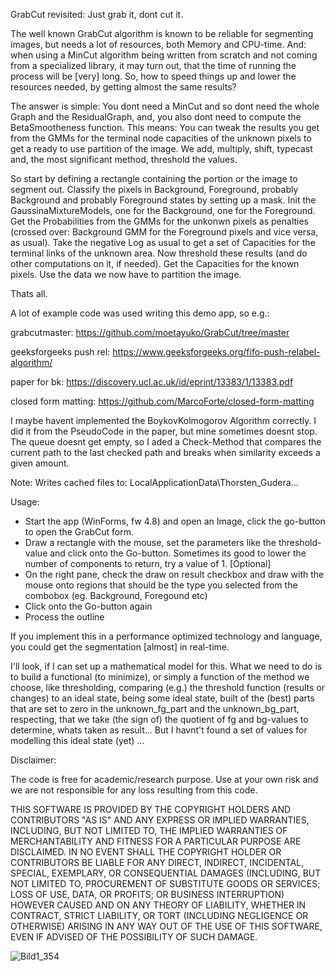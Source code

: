 GrabCut revisited: Just grab it, dont cut it.

The well known GrabCut algorithm is known to be reliable for segmenting images, but needs a lot of resources, both Memory and CPU-time.
And: when using a MinCut algorithm being written from scratch and not coming from a specialized library, it may turn out, that the time of running the process will be [very] long.
So, how to speed things up and lower the resources needed, by getting almost the same results?

The answer is simple: You dont need a MinCut and so dont need the whole Graph and the ResidualGraph, and, you also dont need to compute the BetaSmootheness function.
This means: You can tweak the results you get from the GMMs for the terminal node capacities of the unknown pixels to get a ready to use partition of the image.
We add, multiply, shift, typecast and, the most significant method, threshold the values.

So start by defining a rectangle containing the portion or the image to segment out.
Classify the pixels in Background, Foreground, probably Background and probably Foreground states by setting up a mask.
Init the GaussinaMixtureModels, one for the Background, one for the Foreground.
Get the Probabilities from the GMMs for the unkonwn pixels as penalties (crossed over: Background GMM for the Foreground pixels and vice versa, as usual).
Take the negative Log as usual to get a set of Capacities for the terminal links of the unknown area.
Now threshold these results (and do other computations on it, if needed).
Get the Capacities for the known pixels.
Use the data we now have to partition the image.

Thats all.

A lot of example code was used writing this demo app, so e.g.:

grabcutmaster: https://github.com/moetayuko/GrabCut/tree/master

geeksforgeeks push rel: https://www.geeksforgeeks.org/fifo-push-relabel-algorithm/

paper for bk: https://discovery.ucl.ac.uk/id/eprint/13383/1/13383.pdf

closed form matting: https://github.com/MarcoForte/closed-form-matting

I maybe havent implemented the BoykovKolmogorov Algorithm correctly. I did it from the PseudoCode in the paper, but mine sometimes doesnt stop. 
The queue doesnt get empty, so I aded a Check-Method that compares the current path to the last checked path and breaks when similarity exceeds a given amount.

Note: Writes cached files to: LocalApplicationData\Thorsten_Gudera\...

Usage:
- Start the app (WinForms, fw 4.8) and open an Image, click the go-button to open the GrabCut form.
- Draw a rectangle with the mouse, set the parameters like the threshold-value and click onto the Go-button. Sometimes its good to lower the number of components to return, try a value of 1.
[Optional]
- On the right pane, check the draw on result checkbox and draw with the mouse onto regions that should be the type you selected from the combobox (eg. Background, Foregound etc)
- Click onto the Go-button again
- Process the outline

If you implement this in a performance optimized technology and language, you could get the segmentation [almost] in real-time.

I'll look, if I can set up a mathematical model for this. 
What we need to do is to build a functional (to minimize), or simply a function of the method we choose, like thresholding, comparing (e.g.) the threshold function (results or changes) to an ideal state, being some ideal state, built of the (best) parts that are set to zero in the unknown_fg_part and the unknown_bg_part, respecting, that we take (the sign of) the quotient of fg and bg-values to determine, whats taken as result... 
But I havnt't found a set of values for modelling this ideal state (yet) ... 

Disclaimer:

The code is free for academic/research purpose. Use at your own risk and we are not responsible for any loss resulting from this code.

THIS SOFTWARE IS PROVIDED BY THE COPYRIGHT HOLDERS AND CONTRIBUTORS "AS IS"
AND ANY EXPRESS OR IMPLIED WARRANTIES, INCLUDING, BUT NOT LIMITED TO, THE
IMPLIED WARRANTIES OF MERCHANTABILITY AND FITNESS FOR A PARTICULAR PURPOSE ARE
DISCLAIMED. IN NO EVENT SHALL THE COPYRIGHT HOLDER OR CONTRIBUTORS BE LIABLE
FOR ANY DIRECT, INDIRECT, INCIDENTAL, SPECIAL, EXEMPLARY, OR CONSEQUENTIAL
DAMAGES (INCLUDING, BUT NOT LIMITED TO, PROCUREMENT OF SUBSTITUTE GOODS OR
SERVICES; LOSS OF USE, DATA, OR PROFITS; OR BUSINESS INTERRUPTION) HOWEVER
CAUSED AND ON ANY THEORY OF LIABILITY, WHETHER IN CONTRACT, STRICT LIABILITY,
OR TORT (INCLUDING NEGLIGENCE OR OTHERWISE) ARISING IN ANY WAY OUT OF THE USE
OF THIS SOFTWARE, EVEN IF ADVISED OF THE POSSIBILITY OF SUCH DAMAGE.

![Bild1_354](https://github.com/user-attachments/assets/127a4840-d376-4930-b0ba-96ced9c1c297)
